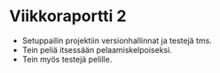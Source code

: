 # Viikkoraportti 2

- Setuppailin projektiin versionhallinnat ja testejä tms.
- Tein peliä itsessään pelaamiskelpoiseksi.
- Tein myös testejä pelille.
